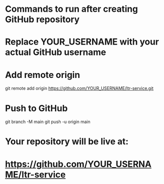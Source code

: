 # Commands to run after creating GitHub repository

# Replace YOUR_USERNAME with your actual GitHub username

# Add remote origin
git remote add origin https://github.com/YOUR_USERNAME/ltr-service.git

# Push to GitHub
git branch -M main
git push -u origin main

# Your repository will be live at:
# https://github.com/YOUR_USERNAME/ltr-service
